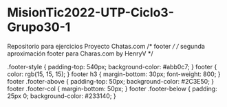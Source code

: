 # MisionTic2022-UTP-Ciclo3-Grupo30-1
Repositorio para ejercicios Proyecto Chatas.com
/* footer */
/* segunda aproximación footer para Charas.com by HenryV */

.footer-style {
    padding-top: 540px;
    background-color: #abb0c7;
}
footer {
  color: rgb(15, 15, 15);
}
footer h3 {
  margin-bottom: 30px;
    font-weight: 800;
}
footer .footer-above {
  padding-top: 50px;
  background-color: #2C3E50;
}
footer .footer-col {
  margin-bottom: 50px;
}
footer .footer-below {
  padding: 25px 0;
  background-color: #233140;
}
